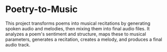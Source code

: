 # Poetry-to-Music
This project transforms poems into musical recitations by generating spoken audio and melodies, then mixing them into final audio files. It analyzes a poem's sentiment and structure, maps these to musical parameters, generates a recitation, creates a melody, and produces a final audio track.
